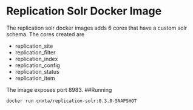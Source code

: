 # Replication Solr Docker Image

The replication solr docker images adds 6 cores that have a custom solr schema.
The cores created are
- replication_site
- replication_filter
- replication_index
- replication_config
- replication_status
- replication_item

The image exposes port 8983.
##Running
```
docker run cnxta/replication-solr:0.3.0-SNAPSHOT
```

